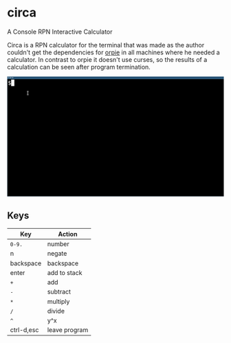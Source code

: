 # circa
A Console RPN Interactive Calculator

Circa is a RPN calculator for the terminal that was made as the author couldn't get the dependencies for [orpie](https://github.com/pelzlpj/orpie) in all machines where he needed a calculator. In contrast to orpie it doesn't use curses, so the results of a calculation can be seen after program termination.

![Run in xterm](https://raw.githubusercontent.com/fuzzdk/circa/master/data/screenshots/run.gif?token=ADBALRPVRLZUMO6TB4BZFVC6AHORY)

## Keys

Key        | Action
---------- | -------------
`0-9.`     | number
n          | negate
backspace  | backspace
enter      | add to stack
`+`        | add
`-`        | subtract
`*`        | multiply
`/`        | divide
`^`        | y^x
ctrl-d,esc | leave program
